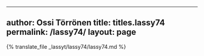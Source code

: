 
---
author: Ossi Törrönen
title: titles.lassy74
permalink: /lassy74/
layout: page
---
{% translate_file _lassyt/lassy74/lassy74.md %}